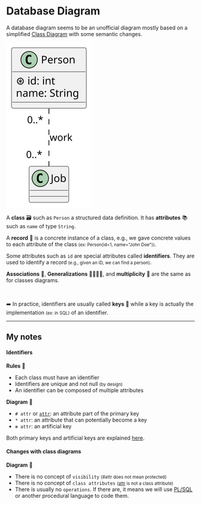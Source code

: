 # Database Diagram

<div class="row row-cols-md-2"><div>

A database diagram seems to be an unofficial diagram mostly based on a simplified [Class Diagram]() with some semantic changes.

<div class="text-center">

![_uml/basic.pu](_uml/basic.svg)
</div>

A **class** 🗃️ such as `Person` a structured data definition. It has **attributes** 📚 such as `name` of type `String`.
</div><div>

A **record** 🎫 is a concrete instance of a class, e.g., we gave concrete values to each attribute of the class <small>(ex: Person(id=1, name="John Doe"))</small>.

Some attributes such as `id` are special attributes called **identifiers**. They are used to identify a record <small>(e.g., given an ID, we can find a person)</small>.

**Associations** 🔗, **Generalizations** 👨‍👩‍👧‍👦, and **multiplicity** 🔢 are the same as for classes diagrams.

<br>

➡️ In practice, identifiers are usually called **keys** 🔑 while a key is actually the implementation <small>(ex: in SQL)</small> of an identifier.
</div></div>

<hr class="sep-both">

## My notes

<div class="row row-cols-md-2"><div>

#### Identifiers

**Rules** 📝

* Each class must have an identifier 
* Identifiers are unique and not null <small>(by design)</small>
* An identifier can be composed of multiple attributes

**Diagram** 🎨

* `# attr` or <code><u>attr</u></code>: an attribute part of the primary key
* `* attr`: an attribute that can potentially become a key
* `⊛ attr`: an artificial key

Both primary keys and artificial keys are explained [here](/programming-languages/databases/relational/_knowledge/index.md#terminology).
</div><div>

#### Changes with class diagrams

**Diagram** 🎨

* There is no concept of `visibility` <small>(#attr does not mean protected)</small>
* There is no concept of `class attributes` <small>(<u>attr</u> is not a class attribute)</small>
* There is usually no `operations`. If there are, it means we will use [PL/SQL](/programming-languages/databases/relational/plsql/index.md) or another procedural language to code them.
</div></div>